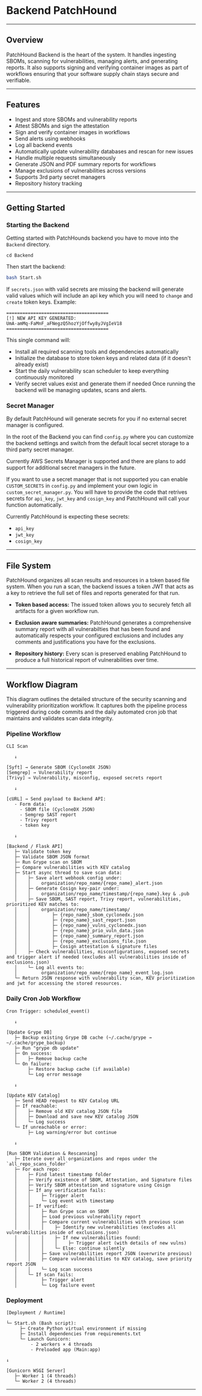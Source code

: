 # Backend PatchHound

---

## Overview

PatchHound Backend is the heart of the system. It handles ingesting SBOMs, scanning for vulnerabilities, managing alerts, and generating reports. It also supports signing and verifying container images as part of workflows ensuring that your software supply chain stays secure and verifiable.

---

## Features

- Ingest and store SBOMs and vulnerability reports
- Attest SBOMs and sign the attestation
- Sign and verify container images in workflows
- Send alerts using webhooks
- Log all backend events
- Automatically update vulnerability databases and rescan for new issues
- Handle multiple requests simultaneously
- Generate JSON and PDF summary reports for workflows
- Manage exclusions of vulnerabilities across versions
- Supports 3rd party secret managers
- Repository history tracking

---

## Getting Started

### Starting the Backend  

Getting started with PatchHounds backend you have to move into the `Backend` directory.
```
cd Backend
```

Then start the backend:
```bash
bash Start.sh
```

If `secrets.json` with valid secrets are missing the backend will generate valid values which will include an api key which you will need to `change` and `create` token keys.
Example:
```
======================================
[!] NEW API KEY GENERATED:
UmA-amMq-FaMnF_aFNegzQ5hozYjOffwy8yJVgIeV18
======================================
```

This single command will:
- Install all required scanning tools and dependencies automatically
- Initialize the database to store token keys and related data (if it doesn't already exist)
- Start the daily vulnerability scan scheduler to keep everything continuously monitored
- Verify secret values exist and generate them if needed
Once running the backend will be managing updates, scans and alerts. 

### Secret Manager

By default PatchHound will generate secrets for you if no external secret manager is configured. 

In the root of the Backend you can find `config.py` where you can customize the backend settings and switch from the default local secret storage to a third party secret manager. 

Currently AWS Secrets Manager is supported and there are plans to add support for additional secret managers in the future. 

If you want to use a secret manager that is not supported you can enable `CUSTOM_SECRETS` in `config.py` and implement your own logic in `custom_secret_manager.py`. You will have to provide the code that retrives secrets for `api_key`, `jwt_key` and `cosign_key` and PatchHound will call your function automatically. 

Currently PatchHound is expecting these secrets:
- `api_key`
- `jwt_key`
- `cosign_key`

---

## File System

PatchHound organizes all scan results and resources in a token based file system.
When you run a scan, the backend issues a token JWT that acts as a key to retrieve the full set of files and reports generated for that run.

- **Token based access:** The issued token allows you to securely fetch all artifacts for a given workflow run.

- **Exclusion aware summaries:** PatchHound generates a comprehensive summary report with all vulnerabilties that has been found and automatically respects your configured exclusions and includes any comments and justifications you have for the exclusions.

- **Repository history:** Every scan is preserved enabling PatchHound to produce a full historical report of vulnerabilities over time.

---

## Workflow Diagram

This diagram outlines the detailed structure of the security scanning and vulnerability prioritization workflow. It captures both the pipeline process triggered during code commits and the daily automated cron job that maintains and validates scan data integrity.

### Pipeline Workflow

```
CLI Scan

   ↓

[Syft] → Generate SBOM (CycloneDX JSON)
[Semgrep] → Vulnerability report
[Trivy] → Vulnerability, misconfig, exposed secrets report

   ↓

[cURL] → Send payload to Backend API:
   - Form data:
     - SBOM file (CycloneDX JSON)
     - Semgrep SAST report
     - Trivy report
     - token key

   ↓

[Backend / Flask API]
   ├─ Validate token key
   ├─ Validate SBOM JSON format
   ├─ Run Grype scan on SBOM
   ├─ Compare vulnerabilities with KEV catalog
   ├─ Start async thread to save scan data:
   │    ├─ Save alert webhook config under:
   │    │    organization/repo_name/{repo_name}_alert.json
   │    ├─ Generate Cosign key-pair under:
   │    │    organization/repo_name/timestamp/{repo_name}.key & .pub
   │    ├─ Save SBOM, SAST report, Trivy report, vulnerabilities, prioritized KEV matches to:
   │    │    organization/repo_name/timestamp/
   │    │        ├─ {repo_name}_sbom_cyclonedx.json
   │    │        ├─ {repo_name}_sast_report.json
   │    │        ├─ {repo_name}_vulns_cyclonedx.json
   │    │        ├─ {repo_name}_prio_vuln_data.json
   │    │        ├─ {repo_name}_summary_report.json
   │    │        ├─ {repo_name}_exclusions_file.json
   │    │        ├─ Cosign attestation & signature files
   │    ├─ Check vulnerabilities, misconfigurations, exposed secrets and trigger alert if needed (excludes all vulnerabilities inside of exclusions.json)
   │    └─ Log all events to:
   │         organization/repo_name/{repo_name}_event_log.json
   └─ Return JSON response with vulnerability scan, KEV prioritization and jwt for accessing the stored resources.
```
### Daily Cron Job Workflow

```
Cron Trigger: scheduled_event()

   ↓

[Update Grype DB]
   ├─ Backup existing Grype DB cache (~/.cache/grype → ~/.cache/grype_backup)
   ├─ Run "grype db update"
   ├─ On success:
   │    ├─ Remove backup cache
   └─ On failure:
        ├─ Restore backup cache (if available)
        └─ Log error message

   ↓

[Update KEV Catalog]
   ├─ Send HEAD request to KEV Catalog URL
   ├─ If reachable:
   │    ├─ Remove old KEV catalog JSON file
   │    ├─ Download and save new KEV catalog JSON
   │    └─ Log success
   └─ If unreachable or error:
        ├─ Log warning/error but continue

   ↓

[Run SBOM Validation & Rescanning]
   ├─ Iterate over all organizations and repos under the `all_repo_scans_folder`
   ├─ For each repo:
   │    ├─ Find latest timestamp folder
   │    ├─ Verify existence of SBOM, Attestation, and Signature files
   │    ├─ Verify SBOM attestation and signature using Cosign
   │    ├─ If any verification fails:
   │    │    ├─ Trigger alert
   │    │    └─ Log event with timestamp
   │    ├─ If verified:
   │    │    ├─ Run Grype scan on SBOM
   │    │    ├─ Load previous vulnerability report
   │    │    ├─ Compare current vulnerabilities with previous scan
   │    │    │    ├─ Identify new vulnerabilities (excludes all vulnerabilities inside of exclusions.json)
   │    │    │    ├─ If new vulnerabilities found:
   │    │    │    │    ├─ Trigger alert (with details of new vulns)
   │    │    │    └─ Else: continue silently
   │    │    ├─ Save vulnerabilities report JSON (overwrite previous)
   │    │    ├─ Compare vulnerabilities to KEV catalog, save priority report JSON
   │    │    └─ Log scan success
   │    └─ If scan fails:
   │         ├─ Trigger alert
   │         └─ Log failure event
```
### Deployment

```
[Deployment / Runtime]

└─ Start.sh (Bash script):
     ├─ Create Python virtual environment if missing
     ├─ Install dependencies from requirements.txt
     └─ Launch Gunicorn:
         - 2 workers × 4 threads
         - Preloaded app (Main:app)

↓

[Gunicorn WSGI Server]
   ├─ Worker 1 (4 threads)
   └─ Worker 2 (4 threads)
```

---